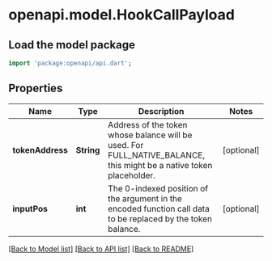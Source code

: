 # openapi.model.HookCallPayload

## Load the model package
```dart
import 'package:openapi/api.dart';
```

## Properties
Name | Type | Description | Notes
------------ | ------------- | ------------- | -------------
**tokenAddress** | **String** | Address of the token whose balance will be used. For FULL_NATIVE_BALANCE, this might be a native token placeholder. | [optional] 
**inputPos** | **int** | The 0-indexed position of the argument in the encoded function call data to be replaced by the token balance. | [optional] 

[[Back to Model list]](../README.md#documentation-for-models) [[Back to API list]](../README.md#documentation-for-api-endpoints) [[Back to README]](../README.md)


